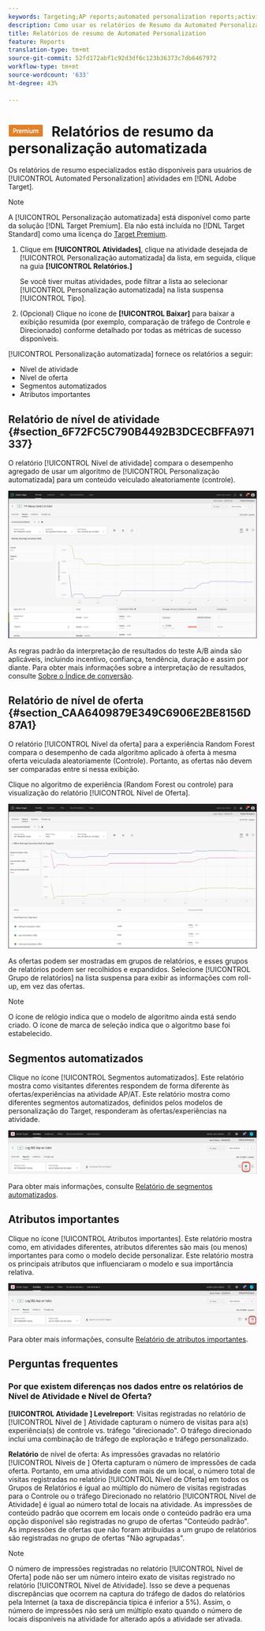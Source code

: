 ```yaml
---
keywords: Targeting;AP reports;automated personalization reports;activity level report;offer level report;offer detail report
description: Como usar os relatórios de Resumo da Automated Personalization?
title: Relatórios de resumo de Automated Personalization
feature: Reports
translation-type: tm+mt
source-git-commit: 52fd172abf1c92d3df6c123b36373c7db6467972
workflow-type: tm+mt
source-wordcount: '633'
ht-degree: 43%

---
```



# ![PREMIUM](/help/assets/premium.png) Relatórios de resumo da personalização automatizada

Os relatórios de resumo especializados estão disponíveis para usuários de [!UICONTROL Automated Personalization] atividades em [!DNL Adobe Target].

>[!NOTE]
>
>A [!UICONTROL Personalização automatizada] está disponível como parte da solução [!DNL Target Premium]. Ela não está incluída no [!DNL Target Standard] como uma licença do [Target Premium](/help/c-intro/intro.md#premium).

1. Clique em **[!UICONTROL Atividades]**, clique na atividade desejada de [!UICONTROL Personalização automatizada] da lista, em seguida, clique na guia **[!UICONTROL Relatórios.]**

   Se você tiver muitas atividades, pode filtrar a lista ao selecionar [!UICONTROL Personalização automatizada] na lista suspensa [!UICONTROL Tipo].

1. (Opcional) Clique no ícone de **[!UICONTROL Baixar]** para baixar a exibição resumida (por exemplo, comparação de tráfego de Controle e Direcionado) conforme detalhado por todas as métricas de sucesso disponíveis.

[!UICONTROL Personalização automatizada] fornece os relatórios a seguir:

* Nível de atividade
* Nível de oferta
* Segmentos automatizados
* Atributos importantes

## Relatório de nível de atividade {#section_6F72FC5C790B4492B3DCECBFFA971337}

O relatório [!UICONTROL Nível de atividade] compara o desempenho agregado de usar um algoritmo de [!UICONTROL Personalização automatizada] para um conteúdo veiculado aleatoriamente (controle).

![Relatório de nível de atividade](/help/c-reports/assets/box_plot_ap.png)

As regras padrão da interpretação de resultados do teste A/B ainda são aplicáveis, incluindo incentivo, confiança, tendência, duração e assim por diante. Para obter mais informações sobre a interpretação de resultados, consulte  [Sobre o Índice de conversão](/help/c-reports/conversion-rate.md#concept_2D9FEDE8F94A485DAC86D611BFBDC844).

## Relatório de nível de oferta {#section_CAA6409879E349C6906E2BE8156D87A1}

O relatório [!UICONTROL Nível da oferta] para a experiência Random Forest compara o desempenho de cada algoritmo aplicado à oferta à mesma oferta veiculada aleatoriamente (Controle). Portanto, as ofertas não devem ser comparadas entre si nessa exibição.

Clique no algoritmo de experiência (Random Forest ou controle) para visualização do relatório [!UICONTROL Nível de Oferta].

![](assets/ap_OfferLevelRpt.png)

As ofertas podem ser mostradas em grupos de relatórios, e esses grupos de relatórios podem ser recolhidos e expandidos. Selecione [!UICONTROL Grupo de relatórios] na lista suspensa para exibir as informações com roll-up, em vez das ofertas.

>[!NOTE]
>
>O ícone de relógio indica que o modelo de algoritmo ainda está sendo criado. O ícone de marca de seleção indica que o algoritmo base foi estabelecido.

## Segmentos automatizados

Clique no ícone [!UICONTROL Segmentos automatizados]. Este relatório mostra como visitantes diferentes respondem de forma diferente às ofertas/experiências na atividade AP/AT. Este relatório mostra como diferentes segmentos automatizados, definidos pelos modelos de personalização do Target, responderam às ofertas/experiências na atividade.

![Ícone Segmentos automatizados](/help/c-reports/assets/icon-automated-sements-ap.png)

Para obter mais informações, consulte [Relatório de segmentos automatizados](/help/c-reports/c-personalization-insights-reports/automated-segments-report.md).

## Atributos importantes

Clique no ícone [!UICONTROL Atributos importantes]. Este relatório mostra como, em atividades diferentes, atributos diferentes são mais (ou menos) importantes para como o modelo decide personalizar. Este relatório mostra os principais atributos que influenciaram o modelo e sua importância relativa.

![Ícone de atributos importantes](/help/c-reports/assets/icon-important-attributes-ap.png)

Para obter mais informações, consulte [Relatório de atributos importantes](/help/c-reports/c-personalization-insights-reports/important-attributes-report.md).

## Perguntas frequentes

### Por que existem diferenças nos dados entre os relatórios de Nível de Atividade e Nível de Oferta?

**[!UICONTROL Atividade ] Levelreport**: Visitas registradas no relatório de  [!UICONTROL Nível de ] Atividade capturam o número de visitas para a(s) experiência(s) de controle vs. tráfego &quot;direcionado&quot;. O tráfego direcionado inclui uma combinação de tráfego de exploração e tráfego personalizado.

**Relatório** de nível de oferta: As impressões gravadas no relatório  [!UICONTROL Níveis de ] Oferta capturam o número de impressões de cada oferta. Portanto, em uma atividade com mais de um local, o número total de visitas registradas no relatório [!UICONTROL Nível de Oferta] em todos os Grupos de Relatórios é igual ao múltiplo do número de visitas registradas para o Controle ou o tráfego Direcionado no relatório [!UICONTROL Nível de Atividade] é igual ao número total de locais na atividade. As impressões de conteúdo padrão que ocorrem em locais onde o conteúdo padrão era uma opção disponível são registradas no grupo de ofertas &quot;Conteúdo padrão&quot;. As impressões de ofertas que não foram atribuídas a um grupo de relatórios são registradas no grupo de ofertas &quot;Não agrupadas&quot;.

>[!NOTE]
>
>O número de impressões registradas no relatório [!UICONTROL Nível de Oferta] pode não ser um número inteiro exato de visitas registrado no relatório [!UICONTROL Nível de Atividade]. Isso se deve a pequenas discrepâncias que ocorrem na captura do tráfego de dados do relatórios pela Internet (a taxa de discrepância típica é inferior a 5%). Assim, o número de impressões não será um múltiplo exato quando o número de locais disponíveis na atividade for alterado após a atividade ser ativada.
